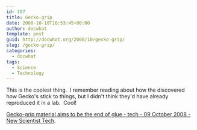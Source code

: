```yaml
---
id: 197
title: Gecko-grip
date: 2008-10-10T10:53:45+00:00
author: docwhat
template: post
guid: http://docwhat.org/2008/10/gecko-grip/
slug: /gecko-grip/
categories:
  - docwhat
tags:
  - Science
  - Technology
---
```

This is the coolest thing.  I remember reading about how the discovered how Gecko's stick to things, but I didn't think they'd have already reproduced it in a lab.  Cool!

<a href="http://technology.newscientist.com/article/dn14902-geckogrip-material-aims-to-be-the-end-of-glue.html?DCMP=ILC-hmts&amp;nsref=news3_head_dn14902">Gecko-grip material aims to be the end of glue - tech - 09 October 2008 - New Scientist Tech</a>.